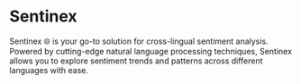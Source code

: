 # Sentinex
Sentinex 🌐 is your go-to solution for cross-lingual sentiment analysis. Powered by cutting-edge natural language processing techniques, Sentinex allows you to explore sentiment trends and patterns across different languages with ease.
